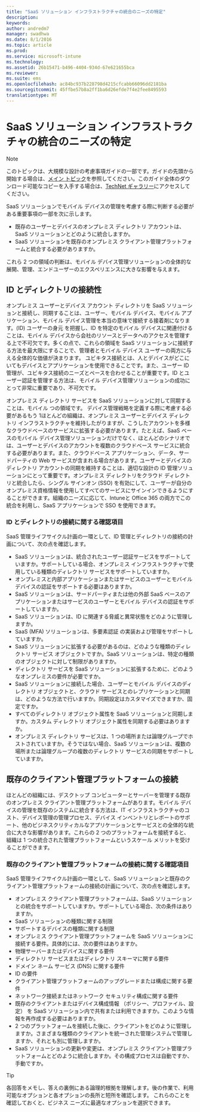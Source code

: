 ```yaml
---
title: "SaaS ソリューション インフラストラクチャの統合のニーズの特定"
description: 
keywords: 
author: andredm7
manager: swadhwa
ms.date: 8/1/2016
ms.topic: article
ms.prod: 
ms.service: microsoft-intune
ms.technology: 
ms.assetid: 26b15471-b496-4404-934d-67e621655bca
ms.reviewer: 
ms.suite: ems
ms.openlocfilehash: ac84bc937b228798d4215cfcabb66096dd2181ba
ms.sourcegitcommit: 45ffbe57b8a2ff1ba6d26efde7f4e2fee8495593
translationtype: MT
---
```

# <a name="saas-"></a>SaaS ソリューション インフラストラクチャの統合のニーズの特定

>[!NOTE]
>このトピックは、大規模な設計の考慮事項ガイドの一部です。ガイドの先頭から開始する場合は、[メイン トピック](mdm-design-considerations-guide.md)を参照してください。このガイド全体のダウンロード可能なコピーを入手する場合は、[TechNet ギャラリー](https://gallery.technet.microsoft.com/Mobile-Device-Management-7d401582)にアクセスしてください。

SaaS ソリューションでモバイル デバイスの管理を考慮する際に判断する必要がある重要事項の一部を次に示します。

- 既存のユーザーとデバイスのオンプレミス ディレクトリ アカウントは、SaaS ソリューションとどのように統合しますか。
- SaaS ソリューションを既存のオンプレミス クライアント管理プラットフォームと統合する必要がありますか。

これら 2 つの領域の判断は、モバイル デバイス管理ソリューションの全体的な展開、管理、エンドユーザーのエクスペリエンスに大きな影響を与えます。

## <a name="id-"></a>ID とディレクトリの接続性

オンプレミス ユーザーとデバイス アカウント ディレクトリを SaaS ソリューションと接続し、同期することは、ユーザー、モバイル デバイス、モバイル アプリケーション、モバイル デバイス管理を本当の意味で接続する接着剤になります。(ID) ユーザーの身元 を把握し、ID を特定のモバイル デバイスに関連付けることは、モバイル デバイスから会社のリソースとデータへのアクセスを管理する上で不可欠です。多くの点で、これらの領域を SaaS ソリューションに接続する方法を最大限にすることで、管理者とモバイル デバイス ユーザーの両方に与える全体的な価値が決まります。 ユビキタス接続とは、人とデバイスがどこにいてもデバイスとアプリケーションを使用できることです。また、ユーザー ID 管理が、ユビキタス接続のニーズとペースを合わせることが重要です。ID とユーザー認証を管理する方法は、モバイル デバイス管理ソリューションの成功にとって非常に重要であり、不可欠です。

オンプレミス ディレクトリ サービスを SaaS ソリューションに対して同期することは、モバイル つの領域です。 デバイス管理戦略を定義する際に考慮する必要があるもう 1ほとんどの組織は、オンプレミス ユーザーとデバイス ディレクトリ インフラストラクチャを維持したがりますが、こうしたアカウントを多様なクラウドベースのサービスに拡張する必要があります。たとえば、SaaS ベースのモバイル デバイス管理ソリューションだけでなく、ほとんどのシナリオでは、ユーザーとデバイスのアカウントを複数のクラウドベース サービスに統合する必要があります。また、クラウドベース アプリケーション、データ、サードパーティの Web サービスが含まれる場合があります。ユーザーとデバイスのディレクトリ アカウントの同期を維持することは、適切な設計の ID 管理ソリューションにとって重要です。オンプレミス ディレクトリをクラウド ディレクトリと統合したら、シングル サインオン (SSO) を有効にして、ユーザーが自分のオンプレミス資格情報を使用してすべてのサービスにサインインできるようにすることができます。組織のニーズに応じて、<token>Intune</token>と Office 365 の両方でこの統合を利用し、SaaS アプリケーションで SSO を使用できます。

### <a name="id-"></a>ID とディレクトリの接続に関する確認項目

SaaS 管理ライフサイクル計画の一環として、ID 管理とディレクトリの接続の計画について、次の点を確認します。

- SaaS ソリューションは、統合されたユーザー認証サービスをサポートしていますか。サポートしている場合、オンプレミス インフラストラクチャで使用している種類のディレクトリ サービスをサポートしていますか。
- オンプレミスと内部アプリケーションまたはサービスのユーザーとモバイル デバイスの認証をサポートする必要はありますか。
- SaaS ソリューションは、サードパーティまたは他の外部 SaaS ベースのアプリケーションまたはサービスのユーザーとモバイル デバイスの認証をサポートしていますか。
- SaaS ソリューションは、ID に関連する脅威と異常状態をどのように管理しますか。
- SaaS (MFA) ソリューションは、多要素認証 の実装および管理をサポートしていますか。
- SaaS ソリューションに拡張する必要があるのは、どのような種類のディレクトリ サービス オブジェクトですか。SaaS ソリューションは、特定の種類のオブジェクトに対して制限がありますか。
- ディレクトリ サービスを SaaS ソリューションに拡張するために、どのようなオンプレミスの要件が必要ですか。
- SaaS ソリューションに接続した場合、ユーザーとモバイル デバイスのディレクトリ オブジェクトと、クラウド サービスとのレプリケーションと同期は、どのような方法で行いますか。同期設定はカスタマイズできますか、固定ですか。
- すべてのディレクトリ オブジェクト属性を SaaS ソリューションと同期しますか。カスタム ディレクトリ オブジェクト属性を同期する必要はありますか。
- オンプレミス ディレクトリ サービスは、1 つの場所または論理グループでホストされていますか。そうではない場合、SaaS ソリューションは、複数の場所または論理グループの複数のディレクトリ サービスの同期をサポートしていますか。

## <a name=""></a>既存のクライアント管理プラットフォームの接続

ほとんどの組織には、デスクトップ コンピューターとサーバーを管理する既存のオンプレミス クライアント管理プラットフォームがあります。モバイル デバイスの管理を既存のシステムに統合する方法は、IT インフラストラクチャのコスト、デバイス管理の管理プロセス、デバイス インベントリとレポートのサポート、他のビジネスクリティカルなアプリケーションとサービスとの全体的な統合に大きな影響があります。これらの 2 つのプラットフォームを接続すると、組織は 1 つの統合された管理プラットフォームというスケール メリットを受けることができます。

### <a name=""></a>既存のクライアント管理プラットフォームの接続に関する確認項目

SaaS 管理ライフサイクル計画の一環として、SaaS ソリューションと既存のクライアント管理プラットフォームの接続の計画について、次の点を確認します。

- オンプレミス クライアント管理プラットフォームは、SaaS ソリューションとの統合をサポートしていますか。サポートしている場合、次の条件はありますか。
 - SaaS ソリューションの種類に関する制限
 - サポートするデバイスの種類に関する制限
- オンプレミス クライアント管理プラットフォームを SaaS ソリューションに接続する要件。具体的には、次の要件はありますか。
 - 物理サーバーまたはデバイスに関する要件
 - ディレクトリ サービスまたはディレクトリ スキーマに関する要件
 - ドメイン ネーム サービス (DNS) に関する要件
 - ID の要件
 - クライアント管理プラットフォームのアップグレードまたは構成に関する要件
 - ネットワーク接続またはネットワーク セキュリティ構成に関する要件
- 既存のクライアントまたはデバイス構成情報 （ポリシー、プロファイル、設定） を SaaS ソリューション内で共有または利用できますか。このような情報を再作成する必要はありますか。
- 2 つのプラットフォームを接続した後に、クライアントをどのように管理しますか。さまざまな種類のクライアントを統一された管理システムで管理しますか、それとも別に管理しますか。
- SaaS ソリューションの更新や変更は、オンプレミス クライアント管理プラットフォームとどのように統合しますか。その構成プロセスは自動ですか、手動ですか。

>[!TIP]
>各回答をメモし、答えの裏側にある論理的根拠を理解します。後の作業で、利用可能なオプションと各オプションの長所と短所を確認します。 これらのことを確認しておくと、ビジネス ニーズに最適なオプションを選択できます。
